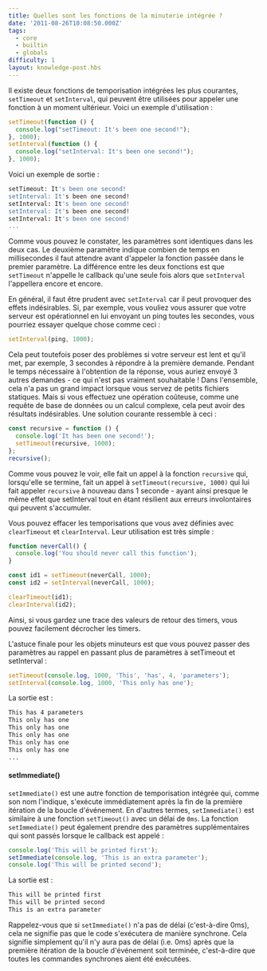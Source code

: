 ```yaml
---
title: Quelles sont les fonctions de la minuterie intégrée ?
date: '2011-08-26T10:08:50.000Z'
tags:
  - core
  - builtin
  - globals
difficulty: 1
layout: knowledge-post.hbs
---
```


Il existe deux fonctions de temporisation intégrées les plus courantes, `setTimeout` et `setInterval`, qui peuvent être utilisées pour appeler une fonction à un moment ultérieur. Voici un exemple d'utilisation :

```js
setTimeout(function () {
  console.log("setTimeout: It's been one second!");
}, 1000);
setInterval(function () {
  console.log("setInterval: It's been one second!");
}, 1000);
```

Voici un exemple de sortie :

```bash
setTimeout: It's been one second!
setInterval: It's been one second!
setInterval: It's been one second!
setInterval: It's been one second!
setInterval: It's been one second!
...
```

Comme vous pouvez le constater, les paramètres sont identiques dans les deux cas. Le deuxième paramètre indique combien de temps en millisecondes il faut attendre avant d'appeler la fonction passée dans le premier paramètre. La différence entre les deux fonctions est que `setTimeout` n'appelle le callback qu'une seule fois alors que `setInterval` l'appellera encore et encore.

En général, il faut être prudent avec `setInterval` car il peut provoquer des effets indésirables. Si, par exemple, vous vouliez vous assurer que votre serveur est opérationnel en lui envoyant un ping toutes les secondes, vous pourriez essayer quelque chose comme ceci :

```js
setInterval(ping, 1000);
```

Cela peut toutefois poser des problèmes si votre serveur est lent et qu'il met, par exemple, 3 secondes à répondre à la première demande. Pendant le temps nécessaire à l'obtention de la réponse, vous auriez envoyé 3 autres demandes - ce qui n'est pas vraiment souhaitable ! Dans l'ensemble, cela n'a pas un grand impact lorsque vous servez de petits fichiers statiques. Mais si vous effectuez une opération coûteuse, comme une requête de base de données ou un calcul complexe, cela peut avoir des résultats indésirables. Une solution courante ressemble à ceci :

```js
const recursive = function () {
  console.log('It has been one second!');
  setTimeout(recursive, 1000);
};
recursive();
```

Comme vous pouvez le voir, elle fait un appel à la fonction `recursive` qui, lorsqu'elle se termine, fait un appel à `setTimeout(recursive, 1000)` qui lui fait appeler `recursive` à nouveau dans 1 seconde - ayant ainsi presque le même effet que setInterval tout en étant résilient aux erreurs involontaires qui peuvent s'accumuler.

Vous pouvez effacer les temporisations que vous avez définies avec `clearTimeout` et `clearInterval`. Leur utilisation est très simple :

```js
function neverCall() {
  console.log('You should never call this function');
}

const id1 = setTimeout(neverCall, 1000);
const id2 = setInterval(neverCall, 1000);

clearTimeout(id1);
clearInterval(id2);
```

Ainsi, si vous gardez une trace des valeurs de retour des timers, vous pouvez facilement décrocher les timers.

L'astuce finale pour les objets minuteurs est que vous pouvez passer des paramètres au rappel en passant plus de paramètres à setTimeout et setInterval :

```js
setTimeout(console.log, 1000, 'This', 'has', 4, 'parameters');
setInterval(console.log, 1000, 'This only has one');
```

La sortie est :

```bash
This has 4 parameters
This only has one
This only has one
This only has one
This only has one
This only has one
...
```

#### setImmediate()

`setImmediate()` est une autre fonction de temporisation intégrée qui, comme son nom l'indique, s'exécute immédiatement après la fin de la première itération de la boucle d'événement. En d'autres termes, `setImmediate()` est similaire à une fonction `setTimeout()` avec un délai de `0ms`. La fonction `setImmediate()` peut également prendre des paramètres supplémentaires qui sont passés lorsque le callback est appelé :

```js
console.log('This will be printed first');
setImmediate(console.log, 'This is an extra parameter');
console.log('This will be printed second');
```

La sortie est :

```bash
This will be printed first
This will be printed second
This is an extra parameter
```

Rappelez-vous que si `setImmediate()` n'a pas de délai (c'est-à-dire 0ms), cela ne signifie pas que le code s'exécutera de manière synchrone. Cela signifie simplement qu'il n'y aura pas de délai (i.e. 0ms) après que la première itération de la boucle d'événement soit terminée, c'est-à-dire que toutes les commandes synchrones aient été exécutées.
